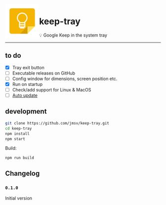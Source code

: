 <img align="left" width="110" src="https://github.com/jmsv/keep-tray/raw/master/icon.png">

<h1>keep-tray</h1>

💡 Google Keep in the system tray

---

## to do

- [x] Tray exit button
- [ ] Executable releases on GitHub
- [ ] Config window for dimensions, screen position etc.
- [x] Run on startup
- [ ] Check/add support for Linux & MacOS
- [ ] [Auto update](https://www.electron.build/auto-update)

## development

```sh
git clone https://github.com/jmsv/keep-tray.git
cd keep-tray
npm install
npm start
```

Build:

```sh
npm run build
```

## Changelog

### `0.1.0`

Initial version
